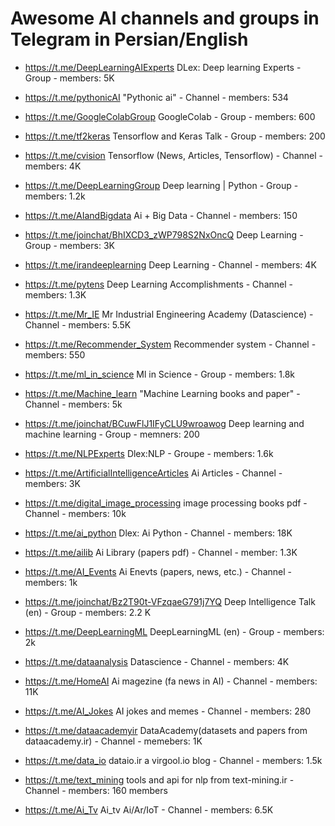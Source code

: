 # Awesome AI channels and groups in Telegram in Persian/English 

- https://t.me/DeepLearningAIExperts DLex: Deep learning Experts - Group - members: 5K

- https://t.me/pythonicAI "Pythonic ai"  -  Channel  -  members: 534  

- https://t.me/GoogleColabGroup GoogleColab - Group -  members: 600 

- https://t.me/tf2keras Tensorflow and Keras Talk - Group - members: 200

- https://t.me/cvision Tensorflow (News, Articles, Tensorflow) - Channel - members: 4K

- https://t.me/DeepLearningGroup Deep learning | Python - Group  - members: 1.2k

- https://t.me/AIandBigdata Ai + Big Data - Channel - members: 150

- https://t.me/joinchat/BhIXCD3_zWP798S2NxOncQ Deep Learning  - Group - members: 3K 

- https://t.me/irandeeplearning Deep Learning - Channel - members: 4K

- https://t.me/pytens Deep Learning Accomplishments - Channel - members: 1.3K

- https://t.me/Mr_IE Mr Industrial Engineering Academy (Datascience) - Channel - members: 5.5K

- https://t.me/Recommender_System Recommender system - Channel - members: 550

- https://t.me/ml_in_science Ml in Science - Group - members: 1.8k 

- https://t.me/Machine_learn "Machine Learning books and paper" - Channel - members: 5k

- https://t.me/joinchat/BCuwFlJ1IFyCLU9wroawog Deep learning and machine learning - Group - memners: 200

- https://t.me/NLPExperts Dlex:NLP - Groupe - members: 1.6k

- https://t.me/ArtificialIntelligenceArticles Ai Articles - Channel - members: 3K

- https://t.me/digital_image_processing image processing books pdf - Channel - members: 10k

- https://t.me/ai_python Dlex: Ai Python - Channel - members: 18K

- https://t.me/ailib Ai Library (papers pdf) - Channel - member: 1.3K

- https://t.me/AI_Events Ai Enevts (papers, news, etc.) - Channel - members: 1k

- https://t.me/joinchat/Bz2T90t-VFzqaeG791j7YQ Deep Intelligence Talk (en) - Group - members: 2.2 K

- https://t.me/DeepLearningML DeepLearningML (en) - Group - members: 2k

- https://t.me/dataanalysis Datascience - Channel - members: 4K

- https://t.me/HomeAI Ai magezine (fa news in AI) - Channel - members: 11K

- https://t.me/AI_Jokes AI jokes and memes - Channel -  members: 280

- https://t.me/dataacademyir DataAcademy(datasets and papers from dataacademy.ir) - Channel -  memebers: 1K

- https://t.me/data_io dataio.ir a virgool.io blog - Channel - members: 1.5k 

- https://t.me/text_mining tools and api for nlp from text-mining.ir - Channel - members: 160 members 

- https://t.me/Ai_Tv Ai_tv Ai/Ar/IoT - Channel - members: 6.5K
